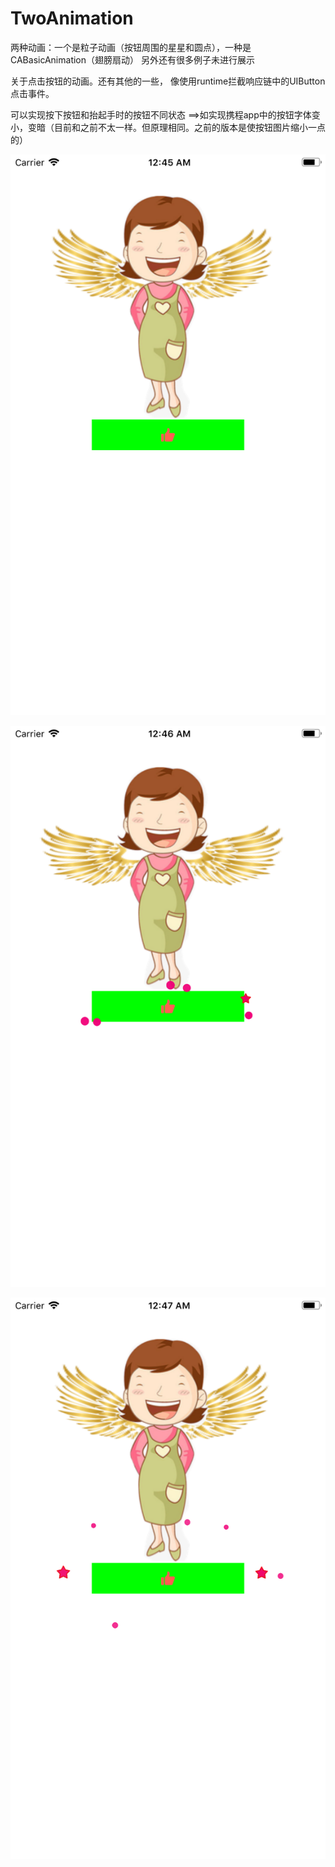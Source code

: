 # TwoAnimation
两种动画：一个是粒子动画（按钮周围的星星和圆点），一种是CABasicAnimation（翅膀扇动）
另外还有很多例子未进行展示

关于点击按钮的动画。还有其他的一些，
像使用runtime拦截响应链中的UIButton点击事件。

可以实现按下按钮和抬起手时的按钮不同状态 
==>如实现携程app中的按钮字体变小，变暗（目前和之前不太一样。但原理相同。之前的版本是使按钮图片缩小一点的）

![Image text](https://github.com/Y1991/TwoAnimation/blob/master/AnimationDemo/images/1.png)


![Image text](https://github.com/Y1991/TwoAnimation/blob/master/AnimationDemo/images/2.png)

![Image text](https://github.com/Y1991/TwoAnimation/blob/master/AnimationDemo/images/3.png)
